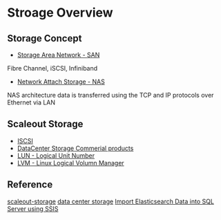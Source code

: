 # Stroage Overview

## Storage Concept

* [Storage Area Network - SAN](https://en.wikipedia.org/wiki/Storage_area_network)

 Fibre Channel, iSCSI, Infiniband

* [Network Attach Storage - NAS](https://en.wikipedia.org/wiki/Network-attached_storage)

NAS architecture data is transferred using the TCP and IP protocols over Ethernet via LAN

## Scaleout Storage

* [ISCSI](https://en.wikipedia.org/wiki/ISCSI)
* [DataCenter Storage Commerial products](../tool/storage.md)
* [LUN - Logical Unit Number](https://en.wikipedia.org/wiki/Logical_unit_number)
* [LVM - Linux Logical Volumn Manager](https://en.wikipedia.org/wiki/Logical_Volume_Manager_(Linux))

## Reference

[scaleout-storage](../solution/scaleout-storage/scaleout-storage.md)
[data center storage](https://www.siemon.com/us/white_papers/14-07-29-data-center-storage-evolution.asp)
[Import Elasticsearch Data into SQL Server using SSIS](https://www.cdata.com/kb/tech/elasticsearch-ssis-task-import-2008.rst)